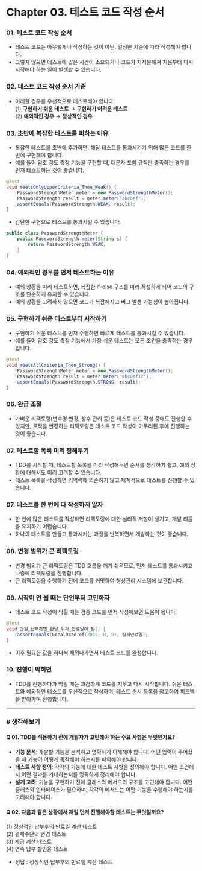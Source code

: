 # Chapter 03. 테스트 코드 작성 순서

### 01. 테스트 코드 작성 순서
- 테스트 코드는 아무렇게나 작성하는 것이 아닌, 일정한 기준에 따라 작성해야 합니다. 
- 그렇지 않으면 테스트에 많은 시간이 소요되거나 코드가 지저분해져 처음부터 다시 시작해야 하는 일이 발생할 수 있습니다.

### 02. 테스트 코드 작성 순서 기준
- 이러한 경우를 우선적으로 테스트해야 합니다.   
(1) **구현하기 쉬운 테스트** → **구현하기 어려운 테스트**   
(2) **예외적인 경우** → **정상적인 경우**

### 03. 초반에 복잡한 테스트를 피하는 이유
- 복잡한 테스트를 초반에 추가하면, 해당 테스트를 통과시키기 위해 많은 코드를 한 번에 구현해야 합니다. 
- 예를 들어 암호 강도 측정 기능을 구현할 때, 대문자 포함 규칙만 충족하는 경우를 먼저 테스트하는 것이 좋습니다.

```java
@Test
void meetsOnlyUpperCriteria_Then_Weak() {
    PasswordStrengthMeter meter = new PasswordStrengthMeter();
    PasswordStrength result = meter.meter("abcDef");
    assertEquals(PasswordStrength.WEAK, result);
}
```

- 간단한 구현으로 테스트를 통과시킬 수 있습니다.

```java
public class PasswordStrengthMeter {
    public PasswordStrength meter(String s) {
        return PasswordStrength.WEAK;
    }
}
```

### 04. 예외적인 경우를 먼저 테스트하는 이유
- 예외 상황을 미리 테스트하면, 복잡한 if-else 구조를 미리 작성하게 되어 코드의 구조를 단순하게 유지할 수 있습니다. 
- 예외 상황을 고려하지 않으면 코드가 복잡해지고 버그 발생 가능성이 높아집니다.

### 05. 구현하기 쉬운 테스트부터 시작하기
- 구현하기 쉬운 테스트를 먼저 수행하면 빠르게 테스트를 통과시킬 수 있습니다. 
- 예를 들어 암호 강도 측정 기능에서 가장 쉬운 테스트는 모든 조건을 충족하는 경우입니다.

```java
@Test
void meetsAllCriteria_Then_Strong() {
    PasswordStrengthMeter meter = new PasswordStrengthMeter();
    PasswordStrength result = meter.meter("abcDef12");
    assertEquals(PasswordStrength.STRONG, result);
}
```

### 06. 완급 조절
- 가벼운 리팩토링(변수명 변경, 상수 관리 등)은 테스트 코드 작성 중에도 진행할 수 있지만, 로직을 변경하는 리팩토링은 테스트 코드 작성이 마무리된 후에 진행하는 것이 좋습니다.

### 07. 테스트할 목록 미리 정해두기
- TDD를 시작할 때, 테스트할 목록을 미리 작성해두면 순서를 생각하기 쉽고, 예외 상황에 대해서도 미리 고려할 수 있습니다. 
- 테스트 목록을 작성하면 기억력에 의존하지 않고 체계적으로 테스트를 진행할 수 있습니다.

### 07. 테스트를 한 번에 다 작성하지 말자
- 한 번에 많은 테스트를 작성하면 리팩토링에 대한 심리적 저항이 생기고, 개발 리듬을 유지하기 어렵습니다. 
- 하나의 테스트를 만들고 통과시키는 과정을 반복하면서 개발하는 것이 좋습니다.

### 08. 변경 범위가 큰 리팩토링
- 변경 범위가 큰 리팩토링은 TDD 흐름을 깨기 쉬우므로, 먼저 테스트를 통과시키고 나중에 리팩토링을 진행합니다. 
- 큰 리팩토링을 수행하기 전에 코드를 커밋하여 형상관리 시스템에 보관합니다.

### 09. 시작이 안 될 때는 단언부터 고민하자
- 테스트 코드 작성이 막힐 때는 검증 코드를 먼저 작성해보면 도움이 됩니다.

```java
@Test
void 만원_납부하면_한달_뒤가_만료일이_됨() {
    assertEquals(LocalDate.of(2019, 8, 9), 실제만료일);
}
```

- 이후 필요한 값을 하나씩 채워나가면서 테스트 코드를 완성합니다.

### 10. 진행이 막히면 
- TDD를 진행하다가 막힐 때는 과감하게 코드를 지우고 다시 시작합니다. 쉬운 테스트와 예외적인 테스트를 우선적으로 작성하며, 테스트 순서 목록을 참고하여 피드백을 받아가며 진행합니다.

---
### # 생각해보기
#### Q 01. TDD를 적용하기 전에 개발자가 고민해야 하는 주요 사항은 무엇인가요?
- **기능 분석**: 개발할 기능을 분석하고 명확하게 이해해야 합니다. 어떤 입력이 주어졌을 때 기능이 어떻게 동작해야 하는지를 파악해야 합니다.
- **테스트 사항 정의**: 각각의 기능에 대한 테스트 사항을 정의해야 합니다. 어떤 조건에서 어떤 결과를 기대하는지를 명확하게 정리해야 합니다.
- **설계 고려**: 기능을 구현하기 전에 클래스와 메서드의 구조를 고민해야 합니다. 어떤 클래스와 인터페이스가 필요하며, 각각의 메서드는 어떤 기능을 수행해야 하는지를 고려해야 합니다.

#### Q 02. 다음과 같은 상황에서 제일 먼저 진행해야할 테스트는 무엇일까요?
(1) 정상적인 납부후의 만료일 계산 테스트   
(2) 결제수단의 변경 테스트   
(3) 세금 계산 테스트   
(4) 연속 납부 할인율 테스트   

- 정답 : 정상적인 납부후의 만료일 계산 테스트
